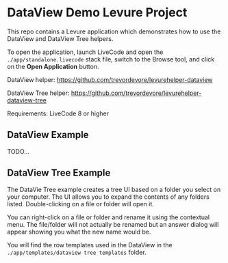 # DataView Demo Levure Project

This repo contains a Levure application which demonstrates how to use the DataView and DataView Tree helpers.

To open the application, launch LiveCode and open the `./app/standalone.livecode` stack file, switch to the Browse tool, and click on the **Open Application** button.

DataView helper: https://github.com/trevordevore/levurehelper-dataview

DataView Tree helper: https://github.com/trevordevore/levurehelper-dataview-tree

Requirements: LiveCode 8 or higher

## DataView Example

TODO...

## DataView Tree Example

The DataVie Tree example creates a tree UI based on a folder you select on your computer. The UI allows you to expand the contents of any folders listed. Double-clicking on a file or folder will open it.

You can right-click on a file or folder and rename it using the contextual menu. The file/folder will not actually be renamed but an answer dialog will appear showing you what the new name would be.

You will find the row templates used in the DataView in the `./app/templates/dataview tree templates` folder.
